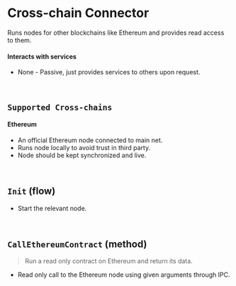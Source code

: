 # Cross-chain Connector

Runs nodes for other blockchains like Ethereum and provides read access to them.

#### Interacts with services

* None - Passive, just provides services to others upon request.

&nbsp;
## `Supported Cross-chains`

#### Ethereum
* An official Ethereum node connected to main net.
* Runs node locally to avoid trust in third party.
* Node should be kept synchronized and live.

&nbsp;
## `Init` (flow)

* Start the relevant node.

&nbsp;
## `CallEthereumContract` (method)

> Run a read only contract on Ethereum and return its data.

* Read only call to the Ethereum node using given arguments through IPC.
